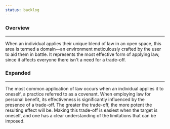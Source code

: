 ```yaml
---
status: backlog
---
```

### Overview  
---  
When an individual applies their unique blend of law in an open space, this area is termed a domain—an environment meticulously crafted by the user to aid them in battle. It represents the most effective form of applying law, since it affects everyone there isn't a need for a trade-off.  

### Expanded
---
The most common application of law occurs when an individual applies it to oneself, a practice referred to as a covenant. When employing law for personal benefit, its effectiveness is significantly influenced by the presence of a trade-off. The greater the trade-off, the more potent the resulting effect will be. Making this trade-off is easiest when the target is oneself, and one has a clear understanding of the limitations that can be imposed.